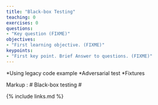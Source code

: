 ```yaml
---
title: "Black-box Testing"
teaching: 0
exercises: 0
questions:
- "Key question (FIXME)"
objectives:
- "First learning objective. (FIXME)"
keypoints:
- "First key point. Brief Answer to questions. (FIXME)"
---
```

*Using legacy code example
*Adversarial test
*Fixtures

Markup :  # Black-box testing #


{% include links.md %}

